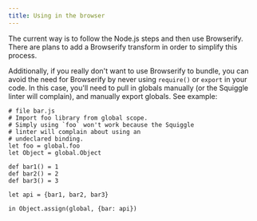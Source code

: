 ```yaml
---
title: Using in the browser
---
```


The current way is to follow the Node.js steps and then use Browserify. There
are plans to add a Browserify transform in order to simplify this process.

Additionally, if you really don't want to use Browserify to bundle, you can
avoid the need for Browserify by never using `require()` or `export` in your
code. In this case, you'll need to pull in globals manually (or the Squiggle
linter will complain), and manually export globals. See example:

    # file bar.js
    # Import foo library from global scope.
    # Simply using `foo` won't work because the Squiggle
    # linter will complain about using an
    # undeclared binding.
    let foo = global.foo
    let Object = global.Object

    def bar1() = 1
    def bar2() = 2
    def bar3() = 3

    let api = {bar1, bar2, bar3}

    in Object.assign(global, {bar: api})

